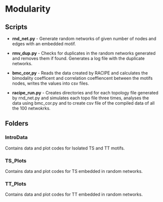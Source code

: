 # Modularity

## Scripts
- __rnd_net.py__ - Generate random networks of given number of nodes and edges with an embedded motif.

- __rmv_dup.py__ - Checks for duplicates in the random networks generated and removes them if found. Generates a log file with the duplicate networks.

- __bmc_cor,py__ - Reads the data created by RACIPE and calculates the bimodality coefficent and correlation coeffiencent between the motifs nodes, writes the values into csv files. 

- __racipe_run.py__ - Creates directories and for each topology file generated by rnd_net.py and simulates each topo file three times, analyses the data using bmc_cor.py and to create csv file of the compiled data of all the 100 netwokrks.


## Folders
### IntroData
Contains data and plot codes for Isolated TS and TT motifs.

### TS_Plots
Contains data and plot codes for TS embedded in random networks.

### TT_Plots
Contains data and plot codes for TT embedded in random networks.
